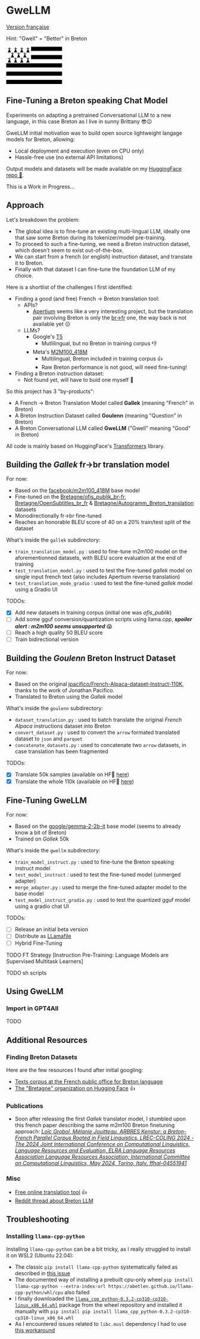 # GweLLM

[Version française](README-fr.md)

Hint: "Gwell" = "Better" in Breton

![image](gwenadu.png)

## Fine-Tuning a Breton speaking Chat Model

Experiments on adapting a pretrained Conversational LLM to a new language, in this case Breton as I live in sunny Brittany :sunglasses::wink:

GweLLM initial motivation was to build open source lightweight langage models for Breton, allowing:
* Local deployment and execution (even on CPU only)
* Hassle-free use (no external API limitations)

Output models and datasets will be made available on my [HuggingFace repo 🤗](https://huggingface.co/amurienne).

This is a Work in Progress...

## Approach

Let's breakdown the problem:
* The global idea is to fine-tune an existing multi-lingual LLM, ideally one that saw some Breton during its tokenizer/model pre-training.
* To proceed to such a fine-tuning, we need a Breton instruction dataset, which doesn't seem to exist out-of-the-box.
* We can start from a french (or english) instruction dataset, and translate it to Breton.
* Finally with that dataset I can fine-tune the foundation LLM of my choice. 

Here is a shortlist of the challenges I first identified:
* Finding a good (and free) French -> Breton translation tool:
  * APIs?
    * [Apertium](https://www.apertium.org/) seems like a very interesting project, but the translation pair involving Breton is only the [br->fr](https://www.apertium.org/index.fra.html#?dir=bre-fra&q=Demat) one, the way back is not available yet :confused:
  * LLMs?
    * Google's [T5](https://huggingface.co/google-t5/t5-small)
      * Mutlilingual, but no Breton in training corpus :-1:
    * Meta's [M2M100_418M](https://huggingface.co/facebook/m2m100_418M)
      * Multilingual, Breton included in training corpus :+1:
      * Raw Breton performance is not good, will need fine-tuning!
* Finding a Breton instruction dataset:
  * Not found yet, will have to buid one myself :muscle:

So this project has 3 "by-products":
* A French -> Breton Translation Model called **Gallek** (meaning "French" in Breton)
* A Breton Instruction Dataset called **Goulenn** (meaning "Question" in Breton)
* A Breton Conversational LLM called **GweLLM** ("Gwell" meaning "Good" in Breton)

All code is mainly based on HuggingFace's [Transformers](https://huggingface.co/docs/transformers/index) library.

## Building the _Gallek_ fr->br translation model

For now:
* Based on the [facebook/m2m100_418M](https://huggingface.co/facebook/m2m100_418M) base model
* Fine-tuned on the [Bretagne/ofis_publik_br-fr](https://huggingface.co/datasets/Bretagne/ofis_publik_br-fr), [Bretagne/OpenSubtitles_br_fr](https://huggingface.co/datasets/Bretagne/OpenSubtitles_br_fr) & [Bretagne/Autogramm_Breton_translation](https://huggingface.co/datasets/Bretagne/Autogramm_Breton_translation) datasets
* Monodirectionally fr->br fine-tuned
* Reaches an honorable BLEU score of 40 on a 20% train/test split of the dataset

What's inside the `gallek` subdirectory:
* `train_translation_model.py` : used to fine-tune m2m100 model on the aforementionned datasets, with BLEU score evaluation at the end of training
* `test_translation_model.py` : used to test the fine-tuned _gallek_ model on single input french text (also includes Apertium reverse translation)
* `test_translation_mode_gradio` : used to test the fine-tuned _gallek_ model using a Gradio UI

TODOs:
- [x] Add new datasets in training corpus (initial one was *ofis_publik*)
- [ ] Add some gguf conversion/quantization scripts using llama.cpp, _**spoiler alert : m2m100 seems unsupported**_ :scream:
- [ ] Reach a high quality 50 BLEU score
- [ ] Train bidirectional version

## Building the _Goulenn_ Breton Instruct Dataset

For now:
* Based on the original [jpacifico/French-Alpaca-dataset-Instruct-110K](https://huggingface.co/datasets/jpacifico/French-Alpaca-dataset-Instruct-110K?row=9), thanks to the work of Jonathan Pacifico.
* Translated to Breton using the _Gallek_ model

What's inside the `goulenn` subdirectory:
* `dataset_translation.py` : used to batch translate the original _French Alpaca_ instructions dataset into Breton
* `convert_dataset.py` : used to convert the `arrow` formated translated dataset to `json` and `parquet`
* `concatenate_datasets.py` : used to concatenate two `arrow` datasets, in case translation has been fragmented

TODOs:
- [x] Translate 50k samples (available on HF🤗 [here](https://huggingface.co/datasets/amurienne/Goulenn-Alpaca-Instruct-50k))
- [x] Translate the whole 110k (available on HF🤗 [here](https://huggingface.co/datasets/amurienne/Goulenn-Alpaca-Instruct-110k))

## Fine-Tuning GweLLM

For now:
* Based on the [google/gemma-2-2b-it](https://huggingface.co/google/gemma-2-2b-it) base model (seems to already know a bit of Breton)
* Trained on _Gallek_ 50k

What's inside the `gwellm` subdirectory:
* `train_model_instruct.py` : used to fine-tune the Breton speaking instruct model
* `test_model_instruct` : used to test the fine-tuned model (unmerged adapter)
* `merge_adapter.py` : used to merge the fine-tuned adapter model to the base model 
* `test_model_instruct_gradio.py` : used to test the quantized gguf model using a gradio chat UI

TODOs:
- [ ] Release an initial beta version
- [ ] Distribute as [LLamafile](https://github.com/Mozilla-Ocho/llamafile)
- [ ] Hybrid Fine-Tuning

TODO FT Strategy
[Instruction Pre-Training: Language Models are Supervised Multitask Learners]

TODO sh scripts

## Using GweLLM

### Import in GPT4All

TODO

## Additional Resources

### Finding Breton Datasets

Here are the few resources I found after initial googling:
* [Texts corpus at the French public office for Breton language](https://niverel.brezhoneg.bzh/fr/corpus/text)
* [The "Bretagne" organization on Hugging Face](https://huggingface.co/Bretagne) :thumbsup:

### Publications

* Soon after releasing the first _Gallek_ translator model, I stumbled upon this french paper describing the same m2m100 Breton finetuning approach: [_Loïc Grobol, Mélanie Jouitteau. ARBRES Kenstur: a Breton-French Parallel Corpus Rooted in Field Linguistics. LREC-COLING 2024 - The 2024 Joint International Conference on Computational Linguistics, Language Resources and Evaluation, ELRA Language Resources Association Language Resources Association; International Committee on Computational Linguistics, May 2024, Torino, Italy. ffhal-04551941_](https://hal.science/hal-04551941/document) 

### Misc

* [Free online translation tool](https://niverel.brezhoneg.bzh/fr/troer/) :thumbsup:
* [Reddit thread about Breton LLM](https://www.reddit.com/r/Bretagne/comments/1d7389i/modèle_génératif_llm_langue_bretonne)

## Troubleshooting

### Installing `llama-cpp-python`

Installing `llama-cpp-python` can be a bit tricky, as I really struggled to install it on WSL2 (Ubuntu 22.04):
* The classic `pip install llama-cpp-python` systematically failed as described in [this issue](https://github.com/abetlen/llama-cpp-python/issues/1876)
* The documented way of installing a prebuilt cpu-only wheel `pip install llama-cpp-python --extra-index-url https://abetlen.github.io/llama-cpp-python/whl/cpu` also failed
* I finally downloaded the [`llama_cpp_python-0.3.2-cp310-cp310-linux_x86_64.whl`](https://github.com/abetlen/llama-cpp-python/releases/download/v0.3.2/llama_cpp_python-0.3.2-cp310-cp310-linux_x86_64.whl) package from the wheel repository and installed it manually with `pip install pip install llama_cpp_python-0.3.2-cp310-cp310-linux_x86_64.whl`
* As I encountered issues related to `libc.musl` dependency I had to use [this workaround](https://github.com/abetlen/llama-cpp-python/issues/1628#issuecomment-2254571128)